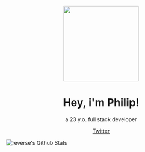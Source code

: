 <p align="center">
<img src="https://philipjovanovic.com/img/me.png" alt="" data-canonical-src="https://gyazo.com/eb5c5741b6a9a16c692170a41a49c858.png" width="200" height="200"/>
</p>

<span align="center">
 
# Hey, i'm Philip!
a 23 y.o. full stack developer
</span>

[Twitter](https://www.twitter.com/snwzy)

<img align="Left" alt="reverse's Github Stats" src="https://github-readme-stats.vercel.app/api?username=PhilipJovanovic&show_icons=true&hide_border=true" />
